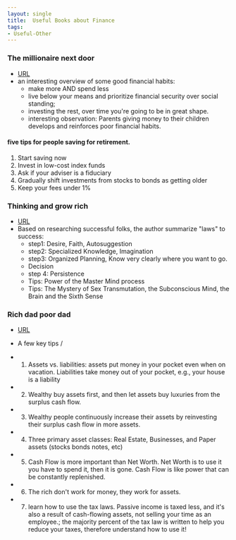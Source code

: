 ```yaml
---
layout: single
title:  Useful Books about Finance
tags:
- Useful-Other
---
```





### The millionaire next door

- [URL](https://www.amazon.com/dp/B00CLT31D6/ref=dp-kindle-redirect?_encoding=UTF8&btkr=1)
- an interesting overview of some good financial habits: 
  + make more AND spend less
  + live below your means and prioritize financial security over social standing; 
  + investing the rest, over time you're going to be in great shape.
  + interesting observation: Parents giving money to their children develops and reinforces poor financial habits. 


#### five tips for people saving for retirement.
1. Start saving now
2. Invest in low-cost index funds
3. Ask if your adviser is a fiduciary
4. Gradually shift investments from stocks to bonds as getting older
5. Keep your fees under 1%


### Thinking and grow rich

- [URL](https://www.amazon.com/dp/B007RHO316/ref=dp-kindle-redirect?_encoding=UTF8&btkr=1)
- Based on researching successful folks, the author summarize "laws" to  success: 
  + step1: Desire, Faith, Autosuggestion
  + step2: Specialized Knowledge, Imagination
  + step3: Organized Planning, Know very clearly where you want to go.
  + Decision
  + step 4: Persistence
  + Tips: Power of the Master Mind process 
  + Tips: The Mystery of Sex Transmutation, the Subconscious Mind, the Brain and the Sixth Sense


### Rich dad poor dad

- [URL](https://www.amazon.com/Rich-Dad-Poor-Teach-Middle/dp/1612680178/ref=tmm_pap_swatch_0?_encoding=UTF8&qid=1497746658&sr=1-1)

- A few key tips / 
+ 1) Assets vs. liabilities: assets put money in your pocket even when on vacation. Liabilities take money out of your pocket, e.g., your house is a liability 
+ 2) Wealthy buy assets first, and then let assets buy luxuries from the surplus cash flow.
+ 3) Wealthy people continuously increase their assets by reinvesting their surplus cash flow in more assets.
+ 4) Three primary asset classes: Real Estate, Businesses, and Paper assets (stocks bonds notes, etc)
+ 5) Cash Flow is more important than Net Worth. Net Worth is to use it you have to spend it, then it is gone. Cash Flow is like power that can be constantly replenished.
+ 6) The rich don't work for money, they work for assets.
+ 7) learn how to use the tax laws. Passive income is taxed less, and it's also a result of cash-flowing assets, not selling your time as an employee.; the majority percent of the tax law is written to help you reduce your taxes, therefore understand how to use it! 

